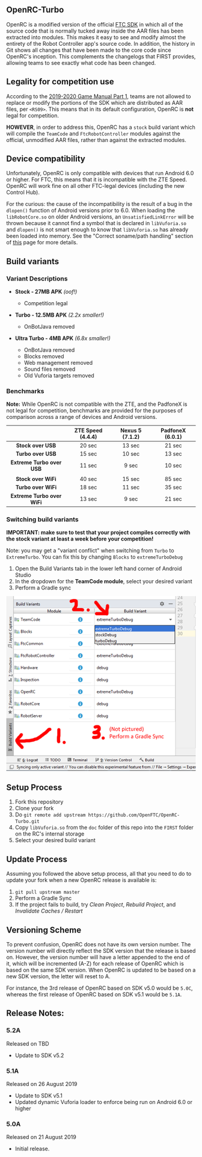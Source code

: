 
## OpenRC-Turbo

OpenRC is a modified version of the official [FTC SDK](https://github.com/FIRST-Tech-Challenge/SkyStone)
in which all of the source code that is normally tucked away inside the AAR files has been extracted into modules. This makes it easy to see and modify almost the entirety of the Robot Controller app's source code. In addition, the history in Git shows all changes that have been made to the core code since OpenRC's inception. This complements the changelogs that FIRST provides, allowing teams to see exactly what code has been changed.


## Legality for competition use

According to the [2019-2020 Game Manual Part 1](https://www.firstinspires.org/sites/default/files/uploads/resource_library/ftc/game-manual-part-1.pdf), teams are not allowed to replace or modify the portions of the SDK which are distributed as AAR files, per `<RS09>`. This means that in its default configuration, OpenRC is **not** legal for competition.

**HOWEVER**, in order to address this, OpenRC has a `stock` build variant which will compile the `TeamCode` and `FtcRobotController` modules against the official, unmodified AAR files, rather than against the extracted modules.

## Device compatibility

Unfortunately, OpenRC is only compatible with devices that run Android 6.0 or higher. For FTC, this means that it is incompatible with the ZTE Speed. OpenRC will work fine on all other FTC-legal devices (including the new Control Hub).

For the curious: the cause of the incompatibility is the result of a bug in the `dlopen()` function of Android versions prior to 6.0. When loading the `libRobotCore.so` on older Android versions, an `UnsatisfiedLinkError` will be thrown because it cannot find a symbol that is declared in `libVuforia.so` and `dlopen()` is not smart enough to know that `libVuforia.so` has already been loaded into memory. See the "Correct soname/path handling" section of [this](https://android.googlesource.com/platform/bionic/+/master/android-changes-for-ndk-developers.md) page for more details.

## Build variants

### Variant Descriptions

 - **Stock - 27MB APK** *(oof!)*
     - Competition legal

 - **Turbo - 12.5MB APK** *(2.2x smaller!)*
     - OnBotJava removed

 - **Ultra Turbo - 4MB APK** *(6.8x smaller!)*
     - OnBotJava removed
     - Blocks removed
     - Web management removed
     - Sound files removed
     - Old Vuforia targets removed

### Benchmarks

**Note:** While OpenRC is not compatible with the ZTE, and the PadfoneX is not legal for competition, benchmarks are provided for the purposes of comparison across a range of devices and Android versions.


|                            |**ZTE Speed (4.4.4)**|**Nexus 5 (7.1.2)**|**PadfoneX (6.0.1)**|
|:--------------------------:|:-------------------:|:-----------------:|:------------------:|
|**Stock over USB**          |    20 sec           |  13 sec           |   21 sec           |
|**Turbo over USB**          |    15 sec           |  10 sec           |   13 sec           |
|**Extreme Turbo over USB**  |    11 sec           |   9 sec           |   10 sec           |
|                            |                     |                   |                    |
|**Stock over WiFi**         |    40 sec           |  15 sec           |   85 sec           |
|**Turbo over WiFi**         |    18 sec           |  11 sec           |   35 sec           |
|**Extreme Turbo over WiFi** |    13 sec           |   9 sec           |   21 sec           |

### Switching build variants

**IMPORTANT: make sure to test that your project compiles correctly with the stock variant at least a week before your competition!**

Note: you may get a "variant conflict" when switching from `Turbo` to `ExtremeTurbo`. You can fix this by changing `Blocks` to `extremeTurboDebug`

 1. Open the Build Variants tab in the lower left hand corner of Android Studio
 2. In the dropdown for the **TeamCode module**, select your desired variant
 3. Perform a Gradle sync

![image-here](doc/readme_pics/switching_build_variants.png)

## Setup Process

 1. Fork this repository
 2. Clone your fork
 3. Do `git remote add upstream https://github.com/OpenFTC/OpenRC-Turbo.git`
 4. Copy `libVuforia.so` from the `doc` folder of this repo into the `FIRST` folder on the RC's internal storage
 5. Select your desired build variant

## Update Process

Assuming you followed the above setup process, all that you need to do to update your fork when a new OpenRC release is available is:

 1. `git pull upstream master`
 2. Perform a Gradle Sync
 3. If the project fails to build, try *Clean Project*, *Rebuild Project*, and *Invalidate Caches / Restart*

## Versioning Scheme

To prevent confusion, OpenRC does not have its own version number. The version number will directly reflect the SDK version that the release is based on. However, the version number will have a letter appended to the end of it, which will be incremented (A-Z) for each release of OpenRC which is based on the same SDK version. When OpenRC is updated to be based on a new SDK version, the letter will reset to A.

For instance, the 3rd release of OpenRC based on SDK v5.0 would be `5.0C`, whereas the first release of OpenRC based on SDK v5.1 would be `5.1A`.

## Release Notes:

### 5.2A

Released on TBD

 - Update to SDK v5.2

### 5.1A

Released on 26 August 2019

 - Update to SDK v5.1
 - Updated dynamic Vuforia loader to enforce being run on Android 6.0 or higher

### 5.0A

Released on 21 August 2019

 - Initial release.
